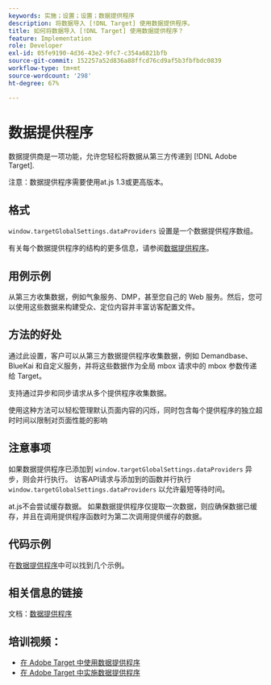 ```yaml
---
keywords: 实施；设置；设置；数据提供程序
description: 将数据导入 [!DNL Target] 使用数据提供程序。
title: 如何将数据导入 [!DNL Target] 使用数据提供程序？
feature: Implementation
role: Developer
exl-id: 05fe9190-4d36-43e2-9fc7-c354a6821bfb
source-git-commit: 152257a52d836a88ffcd76cd9af5b3fbfbdc0839
workflow-type: tm+mt
source-wordcount: '298'
ht-degree: 67%

---
```


# 数据提供程序

数据提供商是一项功能，允许您轻松将数据从第三方传递到 [!DNL Adobe Target].

注意：数据提供程序需要使用at.js 1.3或更高版本。

## 格式

`window.targetGlobalSettings.dataProviders` 设置是一个数据提供程序数组。

有关每个数据提供程序的结构的更多信息，请参阅[数据提供程序](/help/main/c-implementing-target/c-implementing-target-for-client-side-web/targetgobalsettings.md#data-providers)。

## 用例示例

从第三方收集数据，例如气象服务、DMP，甚至您自己的 Web 服务。然后，您可以使用这些数据来构建受众、定位内容并丰富访客配置文件。

## 方法的好处

通过此设置，客户可以从第三方数据提供程序收集数据，例如 Demandbase、BlueKai 和自定义服务，并将这些数据作为全局 mbox 请求中的 mbox 参数传递给 Target。

支持通过异步和同步请求从多个提供程序收集数据。

使用这种方法可以轻松管理默认页面内容的闪烁，同时包含每个提供程序的独立超时时间以限制对页面性能的影响

## 注意事项

如果数据提供程序已添加到 `window.targetGlobalSettings.dataProviders` 异步，则会并行执行。 访客API请求与添加到的函数并行执行 `window.targetGlobalSettings.dataProviders` 以允许最短等待时间。

at.js不会尝试缓存数据。 如果数据提供程序仅提取一次数据，则应确保数据已缓存，并且在调用提供程序函数时为第二次调用提供缓存的数据。

## 代码示例

在[数据提供程序](/help/main/c-implementing-target/c-implementing-target-for-client-side-web/targetgobalsettings.md#data-providers)中可以找到几个示例。

## 相关信息的链接

文档：[数据提供程序](/help/main/c-implementing-target/c-implementing-target-for-client-side-web/targetgobalsettings.md#data-providers)

## 培训视频：

* [在 Adobe Target 中使用数据提供程序](https://helpx.adobe.com/cn/target/kt/using/dataProviders-atjs-feature-video-use.html)
* [在 Adobe Target 中实施数据提供程序](https://helpx.adobe.com/cn/target/kt/using/dataProviders-atjs-technical-video-implement.html)
